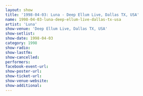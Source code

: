 ```yaml
---
layout: show
title: '1998-04-03: Luna - Deep Ellum Live, Dallas TX, USA'
name: 1998-04-03-luna-deep-ellum-live-dallas-tx-usa
artist: 'Luna'
show-venue: 'Deep Ellum Live, Dallas TX, USA'
show-setlist: 
show-date: 1998-04-03
category: 1998
show-radio: 
show-lastfm: 
show-cancelled: 
performers: 
facebook-event-url: 
show-poster-url: 
show-ticket-url: 
show-venue-website: 
show-additional: 
---
```


